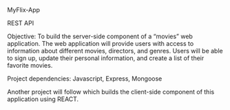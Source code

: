 MyFlix-App

REST API

Objective: 
To build the server-side component of a “movies” web application. 
The web application will provide users with access to information about different movies, directors, and genres. 
Users will be able to sign up, update their personal information, and create a list of their favorite movies.

Project dependencies: Javascript, Express, Mongoose

Another project will follow which builds the client-side component of this application using REACT.

